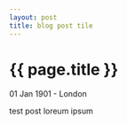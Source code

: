 ```yaml
---
layout: post
title: blog post tile
---
```


{{ page.title }}
================

<p class="meta">01 Jan 1901 - London</p>

test post loreum ipsum
